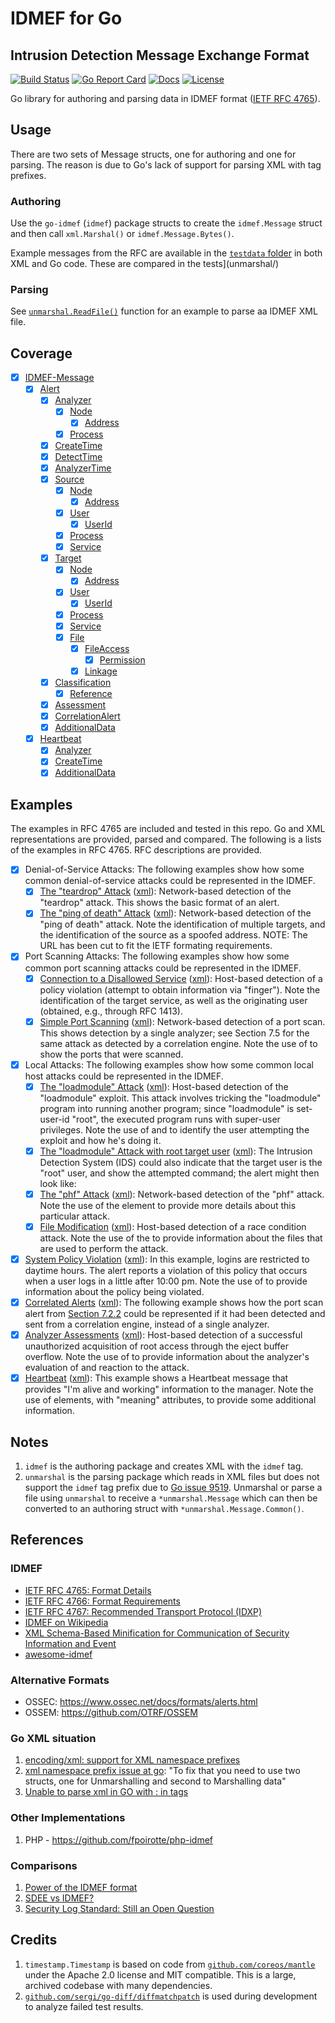 # IDMEF for Go
## Intrusion Detection Message Exchange Format

[![Build Status][build-status-svg]][build-status-url]
[![Go Report Card][goreport-svg]][goreport-url]
[![Docs][docs-godoc-svg]][docs-godoc-url]
[![License][license-svg]][license-url]

 [build-status-svg]: https://github.com/grokify/go-idmef/workflows/go%20build/badge.svg
 [build-status-url]: https://github.com/grokify/go-idmef/actions
 [goreport-svg]: https://goreportcard.com/badge/github.com/grokify/go-idmef
 [goreport-url]: https://goreportcard.com/report/github.com/grokify/go-idmef
 [docs-godoc-svg]: https://pkg.go.dev/badge/github.com/grokify/go-idmef
 [docs-godoc-url]: https://pkg.go.dev/github.com/grokify/go-idmef
 [license-svg]: https://img.shields.io/badge/license-MIT-blue.svg
 [license-url]: https://github.com/grokify/go-idmef/blob/master/LICENSE

Go library for authoring and parsing data in IDMEF format ([IETF RFC 4765](https://datatracker.ietf.org/doc/html/rfc4765)).

## Usage

There are two sets of Message structs, one for authoring and one for parsing. The reason is due to Go's lack of support for parsing XML with tag prefixes.

### Authoring

Use the `go-idmef` (`idmef`) package structs to create the `idmef.Message` struct and then call `xml.Marshal()` or `idmef.Message.Bytes()`.

Example messages from the RFC are available in the [`testdata` folder](testdata) in both XML and Go code. These are compared in the tests](unmarshal/)

### Parsing

See [`unmarshal.ReadFile()`](https://pkg.go.dev/github.com/grokify/go-idmef/unmarshal#ReadFile) function for an example to parse aa IDMEF XML file.

## Coverage

- [x] [IDMEF-Message](https://pkg.go.dev/github.com/grokify/go-idmef#Message)
  - [x] [Alert](https://pkg.go.dev/github.com/grokify/go-idmef#Alert)
    - [x] [Analyzer](https://pkg.go.dev/github.com/grokify/go-idmef#Analyzer)
        - [x] [Node](https://pkg.go.dev/github.com/grokify/go-idmef#Node)
          - [x] [Address](https://pkg.go.dev/github.com/grokify/go-idmef#Address)
        - [x] [Process](https://pkg.go.dev/github.com/grokify/go-idmef#Process)
    - [x] [CreateTime](https://pkg.go.dev/github.com/grokify/go-idmef#Time)
    - [x] [DetectTime](https://pkg.go.dev/github.com/grokify/go-idmef#Time)
    - [x] [AnalyzerTime](https://pkg.go.dev/github.com/grokify/go-idmef#Time)
    - [x] [Source](https://pkg.go.dev/github.com/grokify/go-idmef#Source)
      - [x] [Node](https://pkg.go.dev/github.com/grokify/go-idmef#Node)
        - [x] [Address](https://pkg.go.dev/github.com/grokify/go-idmef#Address)
      - [x] [User](https://pkg.go.dev/github.com/grokify/go-idmef#User)
        - [x] [UserId](https://pkg.go.dev/github.com/grokify/go-idmef#UserId)
      - [x] [Process](https://pkg.go.dev/github.com/grokify/go-idmef#Process)
      - [x] [Service](https://pkg.go.dev/github.com/grokify/go-idmef#Service)
    - [x] [Target](https://pkg.go.dev/github.com/grokify/go-idmef#Target)
      - [x] [Node](https://pkg.go.dev/github.com/grokify/go-idmef#Node)
        - [x] [Address](https://pkg.go.dev/github.com/grokify/go-idmef#Address)
      - [x] [User](https://pkg.go.dev/github.com/grokify/go-idmef#User)
        - [x] [UserId](https://pkg.go.dev/github.com/grokify/go-idmef#UserId)
      - [x] [Process](https://pkg.go.dev/github.com/grokify/go-idmef#Process)
      - [x] [Service](https://pkg.go.dev/github.com/grokify/go-idmef#Service)
      - [x] [File](https://pkg.go.dev/github.com/grokify/go-idmef#File)
        - [x] [FileAccess](https://pkg.go.dev/github.com/grokify/go-idmef#Classification)
          - [x] [Permission](https://pkg.go.dev/github.com/grokify/go-idmef#Classification)
        - [x] [Linkage](https://pkg.go.dev/github.com/grokify/go-idmef#Classification)
    - [x] [Classification](https://pkg.go.dev/github.com/grokify/go-idmef#Classification)
      - [x] [Reference](https://pkg.go.dev/github.com/grokify/go-idmef#Reference)
    - [x] [Assessment](https://pkg.go.dev/github.com/grokify/go-idmef#Assessment)
    - [x] [CorrelationAlert](https://pkg.go.dev/github.com/grokify/go-idmef#CorrelationAlert)
    - [x] [AdditionalData](https://pkg.go.dev/github.com/grokify/go-idmef#AdditionalData)
  - [x] [Heartbeat](https://pkg.go.dev/github.com/grokify/go-idmef#Heartbeat)
    - [x] [Analyzer](https://pkg.go.dev/github.com/grokify/go-idmef#Analyzer)
    - [x] [CreateTime](https://pkg.go.dev/github.com/grokify/go-idmef#Time)
    - [x] [AdditionalData](https://pkg.go.dev/github.com/grokify/go-idmef#AdditionalData)

## Examples

The examples in RFC 4765 are included and tested in this repo. Go and XML representations are provided, parsed and compared. The following is a lists of the examples in RFC 4765. RFC descriptions are provided.

- [x] Denial-of-Service Attacks: The following examples show how some common denial-of-service attacks could be represented in the IDMEF.
  - [x] [The "teardrop" Attack](testdata/example_dos_teardrop-attack.go) ([xml](testdata/example_dos_teardrop-attack.xml)):  Network-based detection of the "teardrop" attack.  This shows the basic format of an alert.
  - [x] [The "ping of death" Attack](testdata/example_dos_pingofdeath-attack.go) ([xml](testdata/example_dos_pingofdeath-attack.xml)): Network-based detection of the "ping of death" attack.  Note the identification of multiple targets, and the identification of the source as a spoofed address. NOTE: The URL has been cut to fit the IETF formating requirements.
- [x] Port Scanning Attacks:   The following examples show how some common port scanning attacks could be represented in the IDMEF.
  - [x] [Connection to a Disallowed Service](testdata/example_port-scanning_connection-to-disallowed-service.go) ([xml](testdata/example_port-scanning_connection-to-disallowed-service.xml)): Host-based detection of a policy violation (attempt to obtain information via "finger").  Note the identification of the target service, as well as the originating user (obtained, e.g., through RFC 1413).
  - [x] [Simple Port Scanning](testdata/example_port-scanning_simple-port-scanning.go) ([xml](testdata/example_port-scanning_simple-port-scanning.xml)):  Network-based detection of a port scan.  This shows detection by a single analyzer; see Section 7.5 for the same attack as detected by a correlation engine.  Note the use of <portlist> to show the ports that were scanned.
- [x] Local Attacks: The following examples show how some common local host attacks could
   be represented in the IDMEF.
  - [x] [The "loadmodule" Attack](testdata/example_local-attacks_loadmodule-attack.go) ([xml](testdata/example_local-attacks_loadmodule-attack.xml)): Host-based detection of the "loadmodule" exploit.  This attack involves tricking the "loadmodule" program into running another program; since "loadmodule" is set-user-id "root", the executed program runs with super-user privileges.  Note the use of <User> and <Process> to identify the user attempting the exploit and how he's doing it.
  - [x] [The "loadmodule" Attack with root target user](testdata/example_local-attacks_loadmodule-root-user-attack.go) ([xml](testdata/example_local-attacks_loadmodule-root-user-attack.xml)):  The Intrusion Detection System (IDS) could also indicate that the target user is the "root" user, and show the attempted command; the alert might then look like:
  - [x] [The "phf" Attack](testdata/example_local-attacks_phf-attack.go) ([xml](testdata/example_local-attacks_phf-attack.xml)): Network-based detection of the "phf" attack.  Note the use of the <WebService> element to provide more details about this particular attack.
  - [x] [File Modification](testdata/example_local-attacks_file-modification.go) ([xml](testdata/example_local-attacks_file-modification.xml)): Host-based detection of a race condition attack.  Note the use of the <File> to provide information about the files that are used to perform the attack.
- [x] [System Policy Violation](testdata/example_system-policy-violation.go) ([xml](testdata/example_system-policy-violation.xml)): In this example, logins are restricted to daytime hours.  The alert reports a violation of this policy that occurs when a user logs in a little after 10:00 pm.  Note the use of <AdditionalData> to provide information about the policy being violated.
- [x] [Correlated Alerts](testdata/example_correlated-alerts.go) ([xml](testdata/example_correlated-alerts.xml)):  The following example shows how the port scan alert from [Section 7.2.2](https://datatracker.ietf.org/doc/html/rfc4765#section-7.2.2) could be represented if it had been detected and sent from a correlation engine, instead of a single analyzer.
- [x] [Analyzer Assessments](testdata/example_analyzer-assessments.go) ([xml](testdata/example_analyzer-assessments.xml)): Host-based detection of a successful unauthorized acquisition of root access through the eject buffer overflow.  Note the use of <Assessment> to provide information about the analyzer's evaluation of and reaction to the attack.
- [x] [Heartbeat](testdata/example_heartbeat.go) ([xml](testdata/example_heartbeat.xml)):  This example shows a Heartbeat message that provides "I'm alive and working" information to the manager.  Note the use of <AdditionalData> elements, with "meaning" attributes, to provide some additional information.

## Notes

1. `idmef` is the authoring package and creates XML with the `idmef` tag.
1. `unmarshal` is the parsing package which reads in XML files but does not support the `idmef` tag prefix due to [Go issue 9519](https://github.com/golang/go/issues/9519). Unmarshal or parse a file using `unmarshal` to receive a `*unmarshal.Message` which can then be converted to an authoring struct with `*unmarshal.Message.Common()`.

## References

### IDMEF

* [IETF RFC 4765: Format Details](https://datatracker.ietf.org/doc/html/rfc4765)
* [IETF RFC 4766: Format Requirements](https://datatracker.ietf.org/doc/html/rfc4766)
* [IETF RFC 4767: Recommended Transport Protocol (IDXP)](https://datatracker.ietf.org/doc/html/rfc4767)
* [IDMEF on Wikipedia](https://en.wikipedia.org/wiki/Intrusion_Detection_Message_Exchange_Format)
* [XML Schema-Based Minification for Communication of Security Information and Event](https://www.researchgate.net/publication/266563239_XML_Schema-Based_Minification_for_Communication_of_Security_Information_and_Event)
* [awesome-idmef](https://github.com/SECEF/awesome-idmef)

### Alternative Formats

* OSSEC: https://www.ossec.net/docs/formats/alerts.html
* OSSEM: https://github.com/OTRF/OSSEM

### Go XML situation

1. [encoding/xml: support for XML namespace prefixes](https://github.com/golang/go/issues/9519)
1. [xml namespace prefix issue at go](https://stackoverflow.com/questions/48609596/xml-namespace-prefix-issue-at-go): "To fix that you need to use two structs, one for Unmarshalling and second to Marshalling data"
1. [Unable to parse xml in GO with : in tags](https://stackoverflow.com/questions/34820549/unable-to-parse-xml-in-go-with-in-tags)

### Other Implementations

1. PHP - https://github.com/fpoirotte/php-idmef

### Comparisons

1. [Power of the IDMEF format](https://www.prelude-siem.com/en/power-of-the-idmef-format/)
1. [SDEE vs IDMEF?](https://seclists.org/focus-ids/2004/Mar/75)
1. [Security Log Standard: Still an Open Question](https://www.scip.ch/en/?labs.20180315)

## Credits

1. `timestamp.Timestamp` is based on code from [`github.com/coreos/mantle`](github.com/coreos/mantle) under the Apache 2.0 license and MIT compatible. This is a large, archived codebase with many dependencies.
1. [`github.com/sergi/go-diff/diffmatchpatch`](https://github.com/sergi/go-diff/diffmatchpatch) is used during development to analyze failed test results.